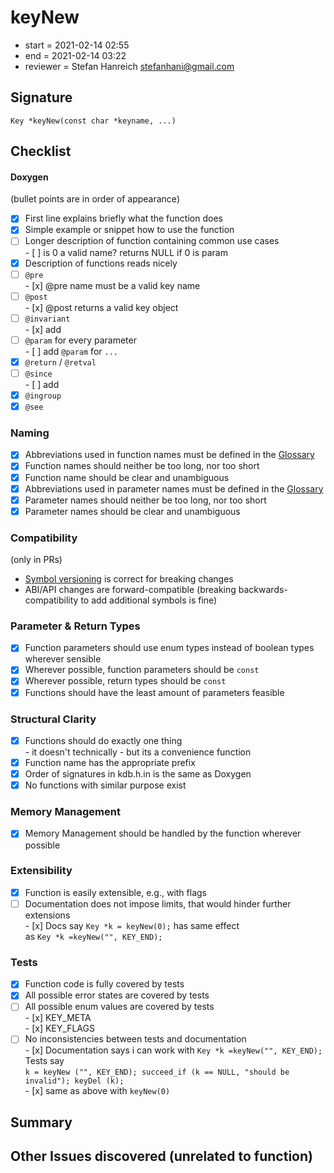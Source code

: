 # keyNew

- start = 2021-02-14 02:55
- end = 2021-02-14 03:22
- reviewer = Stefan Hanreich <stefanhani@gmail.com>

## Signature

`Key *keyNew(const char *keyname, ...)`

## Checklist

#### Doxygen

(bullet points are in order of appearance)

- [x] First line explains briefly what the function does
- [x] Simple example or snippet how to use the function
- [ ] Longer description of function containing common use cases  
       - [ ] is 0 a valid name? returns NULL if 0 is param
- [x] Description of functions reads nicely
- [ ] `@pre`  
       - [x] @pre name must be a valid key name
- [ ] `@post`  
       - [x] @post returns a valid key object
- [ ] `@invariant`  
       - [x] add
- [ ] `@param` for every parameter  
       - [ ] add `@param` for `...`
- [x] `@return` / `@retval`
- [ ] `@since`  
       - [ ] add
- [x] `@ingroup`
- [x] `@see`

### Naming

- [x] Abbreviations used in function names must be defined in the
      [Glossary](/doc/help/elektra-glossary.md)
- [x] Function names should neither be too long, nor too short
- [x] Function name should be clear and unambiguous
- [x] Abbreviations used in parameter names must be defined in the
      [Glossary](/doc/help/elektra-glossary.md)
- [x] Parameter names should neither be too long, nor too short
- [x] Parameter names should be clear and unambiguous

### Compatibility

(only in PRs)

- [Symbol versioning](/doc/dev/symbol-versioning.md)
  is correct for breaking changes
- ABI/API changes are forward-compatible (breaking backwards-compatibility
  to add additional symbols is fine)

### Parameter & Return Types

- [x] Function parameters should use enum types instead of boolean types
      wherever sensible
- [x] Wherever possible, function parameters should be `const`
- [x] Wherever possible, return types should be `const`
- [x] Functions should have the least amount of parameters feasible

### Structural Clarity

- [x] Functions should do exactly one thing  
       - it doesn't technically - but its a convenience function
- [x] Function name has the appropriate prefix
- [x] Order of signatures in kdb.h.in is the same as Doxygen
- [x] No functions with similar purpose exist

### Memory Management

- [x] Memory Management should be handled by the function wherever possible

### Extensibility

- [x] Function is easily extensible, e.g., with flags
- [ ] Documentation does not impose limits, that would hinder further extensions  
       - [x] Docs say `Key *k = keyNew(0);` has same effect  
       as `Key *k =keyNew("", KEY_END);`

### Tests

- [x] Function code is fully covered by tests
- [x] All possible error states are covered by tests
- [ ] All possible enum values are covered by tests  
       - [x] KEY_META  
       - [x] KEY_FLAGS
- [ ] No inconsistencies between tests and documentation  
       - [x] Documentation says i can work with `Key *k =keyNew("", KEY_END);`  
       Tests say  
       `k = keyNew ("", KEY_END); succeed_if (k == NULL, "should be invalid"); keyDel (k);`  
       - [x] same as above with `keyNew(0)`

## Summary

## Other Issues discovered (unrelated to function)
